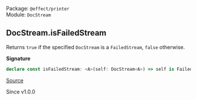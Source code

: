 Package: `@effect/printer`<br />
Module: `DocStream`<br />

## DocStream.isFailedStream

Returns `true` if the specified `DocStream` is a `FailedStream`, `false` otherwise.

**Signature**

```ts
declare const isFailedStream: <A>(self: DocStream<A>) => self is FailedStream<A>
```

[Source](https://github.com/Effect-TS/effect/tree/main/packages/printer/src/DocStream.ts#L179)

Since v1.0.0
